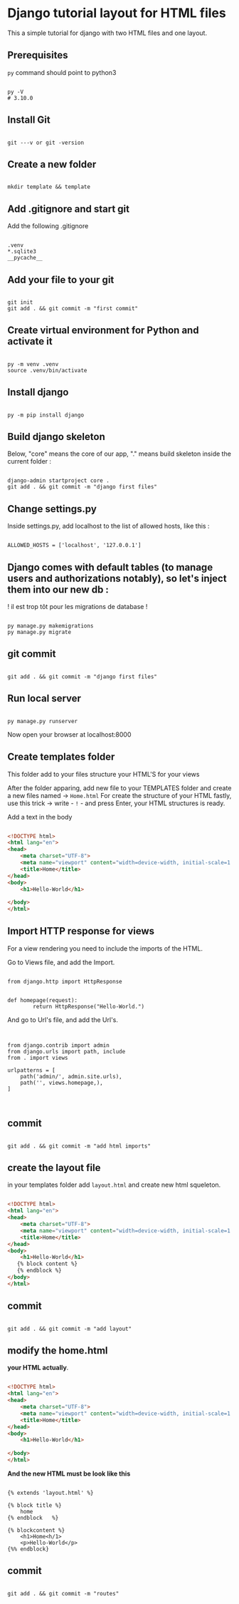 # Django tutorial layout for HTML files 

This a simple tutorial for django with two HTML files and one layout.

## Prerequisites

`py` command should point to python3

```shell

py -V
# 3.10.0

```

## Install Git

```

git ---v or git -version

```

## Create a new folder

```shell

mkdir template && template

```

## Add .gitignore and start git

Add the following .gitignore

```shell

.venv
*.sqlite3
__pycache__

```

## Add your file to your git 

```shell

git init
git add . && git commit -m "first commit"

```

## Create virtual environment for Python and activate it

```shell

py -m venv .venv
source .venv/bin/activate

```


## Install django 

```shell

py -m pip install django

```

## Build django skeleton

Below, "core" means the core of our app, "." means build skeleton inside the current folder :

```shell

django-admin startproject core .
git add . && git commit -m "django first files"

```

## Change settings.py

Inside settings.py, add localhost to the list of allowed hosts, like this :

```shell

ALLOWED_HOSTS = ['localhost', '127.0.0.1']

```


## Django comes with default tables (to manage users and authorizations notably), so let's inject them into our new db :

! il est trop tôt pour les migrations de database !
```shell

py manage.py makemigrations 
py manage.py migrate 

```
## git commit

```shell

git add . && git commit -m "django first files"

```

## Run local server ##

```shell

py manage.py runserver

```
Now open your browser at localhost:8000

## Create templates folder

This folder add to your files structure your HTML'S for your views

After the folder apparing, add new file to your TEMPLATES folder and create a new files named -> `Home.html` 
For create the structure of your HTML fastly, use this trick -> write - `!` - and press Enter, your HTML structures is ready.

Add a text in the body 

 


```html

<!DOCTYPE html>
<html lang="en">
<head>
    <meta charset="UTF-8">
    <meta name="viewport" content="width=device-width, initial-scale=1.0">
    <title>Home</title>
</head>
<body>
    <h1>Hello-World</h1>
   
</body>
</html>

```

## Import HTTP response for views

For a view rendering you need to include the imports of the HTML.

Go to Views file, and add the Import.

```shell

from django.http import HttpResponse


def homepage(request):
        return HttpResponse("Hello-World.")

```

And go to Url's file, and add the Url's.

```shell


from django.contrib import admin
from django.urls import path, include
from . import views

urlpatterns = [
    path('admin/', admin.site.urls),
    path('', views.homepage,),
]
    
      
```

## commit

```shell

git add . && git commit -m "add html imports"

```

## create the layout file

in your templates folder add `layout.html` and create new html squeleton.

```html

<!DOCTYPE html>
<html lang="en">
<head>
    <meta charset="UTF-8">
    <meta name="viewport" content="width=device-width, initial-scale=1.0">
    <title>Home</title>
</head>
<body>
    <h1>Hello-World</h1>
   {% block content %}
   {% endblock %}
</body>
</html>

```

## commit

```shell

git add . && git commit -m "add layout"

```

## modify the home.html 


**your HTML actually**.

```html

<!DOCTYPE html>
<html lang="en">
<head>
    <meta charset="UTF-8">
    <meta name="viewport" content="width=device-width, initial-scale=1.0">
    <title>Home</title>
</head>
<body>
    <h1>Hello-World</h1>
   
</body>
</html>

````

**And the new HTML must be look like this**

```

{% extends 'layout.html' %}

{% block title %}
    home
{% endblock   %}

{% blockcontent %}
    <h1>Home<h/1>
    <p>Hello-World</p>
{%% endblock}

```

## commit

```shell

git add . && git commit -m "routes"

```